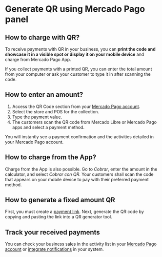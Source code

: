 # Generate QR using Mercado Pago panel

## How to charge with QR?

To receive payments with QR in your business, you can **print the code and showcase it in a visible spot or display it on your mobile device** and charge from Mercado Pago App.

If you collect payments with a printed QR, you can enter the total amount from your computer or ask your customer to type it in after scanning the code.

## How to enter an amount?

1. Access the QR Code section from your [Mercado Pago account](https://www.mercadopago.com.ar/qr-code/amount).
2. Select the store and POS for the collection. 
3. Type the payment value.
4. The customers scan the QR code from Mercado Libre or Mercado Pago apps and select a payment method.

You will instantly see a payment confirmation and the activities detailed in your Mercado Pago account.

## How to charge from the App?

Charge from the App is also possible. Go to *Cobrar*, enter the amount in the calculator, and select *Cobrar con QR*.  Your customers shall scan the code that appears on your mobile device to pay with their preferred payment method.

## How to generate a fixed amount QR

First, you must create a [payment link](https://www.mercadopago.com.ar/tools/create). Next, generate the QR code by copying and pasting the link into a QR generator tool. 

## Track your received payments

You can check your business sales in the activity list in your [Mercado Pago account](https://www.mercadopago[FAKER][URL][DOMAIN]/activities) or [integrate notifications](/developers/en/guides/notifications/ipn/introduction) in your system.